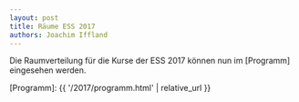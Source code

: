 ```yaml
---
layout: post
title: Räume ESS 2017
authors: Joachim Iffland
---
```


Die Raumverteilung für die Kurse der ESS 2017 können nun im [Programm] 
eingesehen werden.

[Programm]: {{ '/2017/programm.html' | relative_url }}

